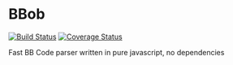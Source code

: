 # BBob

[![Build Status](https://img.shields.io/travis/JiLiZART/bbob/master.svg)](https://travis-ci.org/JiLiZART/bbob)
[![Coverage Status](https://coveralls.io/repos/github/JiLiZART/bbob/badge.svg)](https://coveralls.io/github/JiLiZART/bbob)

Fast BB Code parser written in pure javascript, no dependencies
